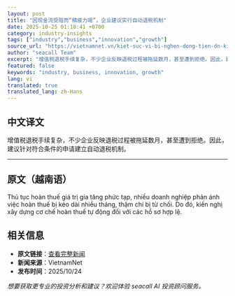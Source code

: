 ```yaml
---
layout: post
title: "因现金流受阻而“精疲力竭”，企业建议实行自动退税机制"
date: 2025-10-25 01:18:41 +0700
category: industry-insights
tags: ["industry","business","innovation","growth"]
source_url: "https://vietnamnet.vn/kiet-suc-vi-bi-nghen-dong-tien-dn-kien-nghi-co-che-hoan-thue-tu-dong-2455968.html"
author: "seacall Team"
excerpt: "增值税退税手续复杂，不少企业反映退税过程被拖延数月，甚至遭到拒绝。因此，建议针对符合条件的申请建立自动退税机制。..."
featured: false
keywords: "industry, business, innovation, growth"
lang: vi
translated: true
translated_lang: zh-Hans
---
```


## 中文译文

增值税退税手续复杂，不少企业反映退税过程被拖延数月，甚至遭到拒绝。因此，建议针对符合条件的申请建立自动退税机制。

---

## 原文（越南语）

Thủ tục hoàn thuế giá trị gia tăng phức tạp, nhiều doanh nghiệp phản ánh việc hoàn thuế bị kéo dài nhiều tháng, thậm chí bị từ chối. Do đó, kiến nghị xây dựng cơ chế hoàn thuế tự động đối với các hồ sơ hợp lệ.

## 相关信息

- **原文链接**：[查看完整新闻](https://vietnamnet.vn/kiet-suc-vi-bi-nghen-dong-tien-dn-kien-nghi-co-che-hoan-thue-tu-dong-2455968.html)
- **新闻来源**：VietnamNet
- **发布时间**：2025/10/24

*想要获取更专业的投资分析和建议？欢迎体验 seacall AI 投资顾问服务。*